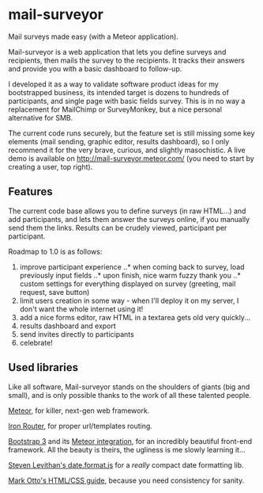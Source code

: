 mail-surveyor
=============

Mail surveys made easy (with a Meteor application).

Mail-surveyor is a web application that lets you define surveys and recipients, then mails the survey to the recipients.
It tracks their answers and provide you with a basic dashboard to follow-up.

I developed it as a way to validate software product ideas for my bootstrapped business,
its intended target is dozens to hundreds of participants, and single page with basic fields survey.
This is in no way a replacement for MailChimp or SurveyMonkey, but a nice personal alternative for SMB.

The current code runs securely, but the feature set is still missing some key elements (mail sending, graphic editor, results
dashboard), so I only recommend it for the very brave, curious, and slightly masochistic.
A live demo is available on http://mail-surveyor.meteor.com/ (you need to start by creating a user, top right).

Features
--------
The current code base allows you to define surveys (in raw HTML...) and add participants, and lets them answer the
surveys online, if you manually send them the links. Results can be crudely viewed, participant per participant.

Roadmap to 1.0 is as follows:
1. improve participant experience
..* when coming back to survey, load previously input fields
..* upon finish, nice warm fuzzy thank you
..* custom settings for everything displayed on survey (greeting, mail request, save button)
2. limit users creation in some way - when I'll deploy it on my server, I don't want the whole internet using it!
3. add a nice forms editor, raw HTML in a textarea gets old very quickly...
4. results dashboard and export
5. send invites directly to participants
6. celebrate!


Used libraries
--------------
Like all software, Mail-surveyor stands on the shoulders of giants (big and small), and is only possible thanks to the
work of all these talented people.

[Meteor](https://www.meteor.com/), for killer, next-gen web framework.

[Iron Router](https://github.com/EventedMind/iron-router), for proper url/templates routing.

[Bootstrap 3](http://getbootstrap.com/) and its [Meteor integration](https://github.com/mangasocial/meteor-bootstrap-3),
for an incredibly beautiful front-end framework.
All the beauty is theirs, the ugliness is me slowly learning it...

[Steven Levithan's date.format.js](http://blog.stevenlevithan.com/archives/date-time-format) for a _really_ compact
date formatting lib.

[Mark Otto's HTML/CSS guide](http://mdo.github.io/code-guide/), because you need consistency for sanity.